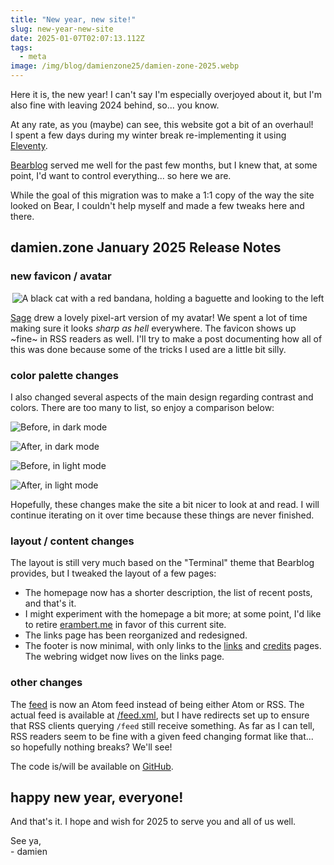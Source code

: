 ```yaml
---
title: "New year, new site!"
slug: new-year-new-site
date: 2025-01-07T02:07:13.112Z
tags:
  - meta
image: /img/blog/damienzone25/damien-zone-2025.webp
---
```


Here it is, the new year! I can't say I'm especially overjoyed about it, but I'm also fine with leaving 2024 behind, so... you know.

At any rate, as you (maybe) can see, this website got a bit of an overhaul!  
I spent a few days during my winter break re-implementing it using [Eleventy](https://www.11ty.dev/).

[Bearblog](https://bearblog.dev/) served me well for the past few months, but I knew that, at some point, I'd want to control everything... so here we are.

While the goal of this migration was to make a 1:1 copy of the way the site looked on Bear, I couldn't help myself and made a few tweaks here and there.

## damien.zone January 2025 Release Notes

### new favicon / avatar

<center>
<img src="/avatar/avatar-border.png" alt="A black cat with a red bandana, holding a baguette and looking to the left">
</center>

[Sage](https://www.wavebeem.com/) drew a lovely pixel-art version of my avatar! We spent a lot of time making sure it looks _sharp as hell_ everywhere. The favicon shows up ~fine~ in RSS readers as well. I'll try to make a post documenting how all of this was done because some of the tricks I used are a little bit silly.

### color palette changes

I also changed several aspects of the main design regarding contrast and colors. There are too many to list, so enjoy a comparison below:

![](/img/blog/damienzone25/damienzone2025-before-dark.webp "Before, in dark mode")

![](/img/blog/damienzone25/damienzone2025-after-dark.webp "After, in dark mode")

![](/img/blog/damienzone25/damienzone2025-before-light.webp "Before, in light mode")

![](/img/blog/damienzone25/damienzone2025-after-light.webp "After, in light mode")

Hopefully, these changes make the site a bit nicer to look at and read. I will continue iterating on it over time because these things are never finished.

### layout / content changes

The layout is still very much based on the "Terminal" theme that Bearblog provides, but I tweaked the layout of a few pages:

- The homepage now has a shorter description, the list of recent posts, and that's it.
- I might experiment with the homepage a bit more; at some point, I'd like to retire [erambert.me](https://erambert.me/) in favor of this current site.
- The links page has been reorganized and redesigned.
- The footer is now minimal, with only links to the [links](/links) and [credits](/credits) pages. The webring widget now lives on the links page.

### other changes

The [feed](/feed.xml) is now an Atom feed instead of being either Atom or RSS. The actual feed is available at [/feed.xml](/feed.xml), but I have redirects set up to ensure that RSS clients querying `/feed` still receive something. As far as I can tell, RSS readers seem to be fine with a given feed changing format like that... so hopefully nothing breaks? We'll see!

The code is/will be available on [GitHub](https://github.com/eramdam/damien.zone).

## happy new year, everyone!

And that's it. I hope and wish for 2025 to serve you and all of us well.

See ya,  
\- damien
